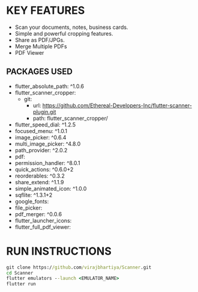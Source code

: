 # KEY FEATURES

- Scan your documents, notes, business cards.
- Simple and powerful cropping features.
- Share as PDF/JPGs.
- Merge Multiple PDFs
- PDF Viewer

## PACKAGES USED

-  flutter_absolute_path: ^1.0.6
-  flutter_scanner_cropper:
    - git:
      - url: https://github.com/Ethereal-Developers-Inc/flutter-scanner-plugin.git
      - path: flutter_scanner_cropper/
-  flutter_speed_dial: ^1.2.5
-  focused_menu: ^1.0.1
-  image_picker: ^0.6.4
-  multi_image_picker: ^4.8.0
-  path_provider: ^2.0.2
-  pdf:
-  permission_handler: ^8.0.1
-  quick_actions: ^0.6.0+2
-  reorderables: ^0.3.2
-  share_extend: ^1.1.9
-  simple_animated_icon: ^1.0.0
-  sqflite: ^1.3.1+2
-  google_fonts:
-  file_picker: 
-  pdf_merger: ^0.0.6
-  flutter_launcher_icons:
-  flutter_full_pdf_viewer:
# RUN INSTRUCTIONS

```cmd
git clone https://github.com/virajbhartiya/Scanner.git
cd Scanner
flutter emulators --launch <EMULATOR_NAME>
flutter run
```
